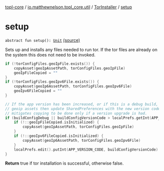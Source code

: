[topl-core](../../index.md) / [io.matthewnelson.topl_core.util](../index.md) / [TorInstaller](index.md) / [setup](./setup.md)

# setup

`abstract fun setup(): `[`Unit`](https://kotlinlang.org/api/latest/jvm/stdlib/kotlin/-unit/index.html) [(source)](https://github.com/05nelsonm/TorOnionProxyLibrary-Android/blob/master/topl-core/src/main/java/io/matthewnelson/topl_core/util/TorInstaller.kt#L81)

Sets up and installs any files needed to run tor. If the tor files are already on
the system this does not need to be invoked.

``` kotlin
if (!torConfigFiles.geoIpFile.exists()) {
    copyAsset(geoIpAssetPath, torConfigFiles.geoIpFile)
    geoIpFileCopied = ""
}
if (!torConfigFiles.geoIpv6File.exists()) {
    copyAsset(geoIp6AssetPath, torConfigFiles.geoIpv6File)
    geoIpv6FileCopied = ""
}

// If the app version has been increased, or if this is a debug build, copy over
// geoip assets then update SharedPreferences with the new version code. This
// mitigates copying to be done only if a version upgrade is had.
if (buildConfigDebug || buildConfigVersionCode > localPrefs.getInt(APP_VERSION_CODE, -1)) {
    if (!::geoIpFileCopied.isInitialized) {
        copyAsset(geoIpAssetPath, torConfigFiles.geoIpFile)
    }
    if (!::geoIpv6FileCopied.isInitialized) {
        copyAsset(geoIp6AssetPath, torConfigFiles.geoIpv6File)
    }
    localPrefs.edit().putInt(APP_VERSION_CODE, buildConfigVersionCode).apply()
}
```

**Return**
true if tor installation is successful, otherwise false.

